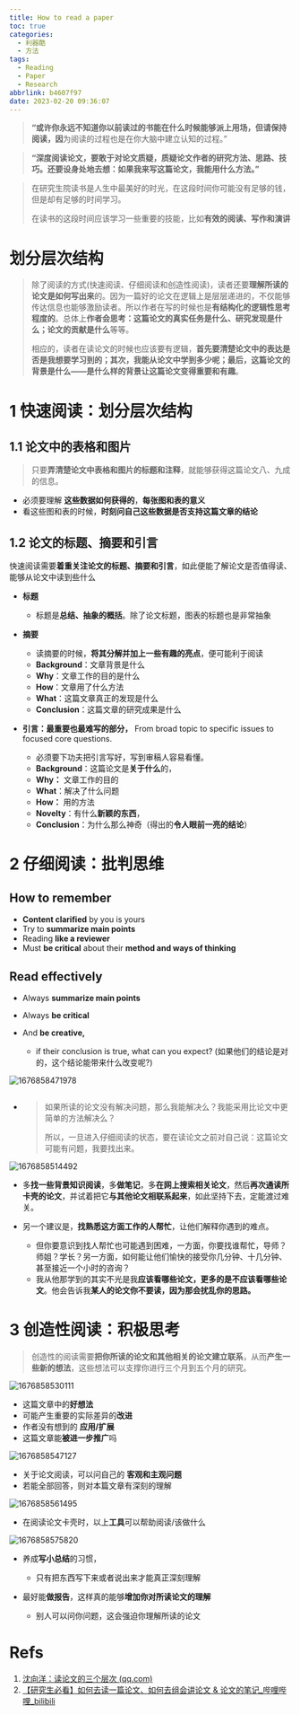 ```yaml
---
title: How to read a paper
toc: true
categories:
  - 利器酷
  - 方法
tags:
  - Reading
  - Paper
  - Research
abbrlink: b4607f97
date: 2023-02-20 09:36:07
---
```

> **“或许你永远不知道你以前读过的书能在什么时候能够派上用场，但请保持阅读，因**为阅读的过程也是在你大脑中建立认知的过程。”

> **“深度阅读论文，要敢于对论文质疑，质疑论文作者的研究方法、思路、技巧。还要设身处地去想：如果我来写这篇论文，我能用什么方法。”**

> 在研究生院读书是人生中最美好的时光，在这段时间你可能没有足够的钱，但是却有足够的时间学习。
>
> 在读书的这段时间应该学习一些重要的技能，比如**有效的阅读、写作和演讲**

# 划分层次结构

> 除了阅读的方式(快速阅读、仔细阅读和创造性阅读)，读者还要**理解所读的论文是如何写出来**的。因为一篇好的论文在逻辑上是层层递进的，不仅能够传达信息也能够激励读者。所以作者在写的时候也是**有结构化的逻辑性思考程度的**。总体上**作者会思考：这篇论文的真实任务是什么、研究发现是什么；论文的贡献是什么**等等。
>
> 相应的，读者在读论文的时候也应该要有逻辑，**首先要清楚论文中的表达是否是我想要学习到的；其次，我能从论文中学到多少呢；最后，这篇论文的背景是什么——是什么样的背景让这篇论文变得重要和有趣**。

# 1 快速阅读：划分层次结构

## 1.1 论文中的表格和图片

> 只要**弄清楚论文中表格和图片的标题和注释**，就能够获得这篇论文八、九成的信息。

- 必须要理解 **这些数据如何获得的**，**每张图和表的意义**
- 看这些图和表的时候，**时刻问自己这些数据是否支持这篇文章的结论**

## 1.2 论文的标题、摘要和引言

快速阅读需要**着重关注论文的标题、摘要和引言**，如此便能了解论文是否值得读、能够从论文中读到些什么

- **标题**

  - 标题是**总结、抽象的概括**。除了论文标题，图表的标题也是非常抽象
- **摘要**

  - 读摘要的时候，**将其分解并加上一些有趣的亮点**，便可能利于阅读
  - **Background**：文章背景是什么
  - **Why**：文章工作的目的是什么
  - **How**：文章用了什么方法
  - **What**：这篇文章真正的发现是什么
  - **Conclusion**：这篇文章的研究成果是什么
- **引言：最重要也最难写的部分，** From broad topic to specific issues to focused core questions.

  - 必须要下功夫把引言写好，写到审稿人容易看懂。
  - **Background**：这篇论文是**关于什么**的，
  - **Why：** 文章工作的目的
  - **What**：解决了什么问题
  - **How：** 用的方法
  - **Novelty**：有什么**新颖的东西**，
  - **Conclusion**：为什么那么神奇（得出的**令人眼前一亮的结论**）

# 2 仔细阅读：批判思维

## How to remember

- **Content clarified** by you is yours
- Try to **summarize main points**
- Reading **like a reviewer**
- Must **be critical** about their **method and ways of thinking**

## Read effectively

- Always **summarize main points**
- Always **be critical**
- And **be creative,**

  - if their conclusion is true, what can you expect? (如果他们的结论是对的，这个结论能带来什么改变呢?)

![1676858471978](image/How-to-read-a-paper/1676858471978.png)

![]()![]()![]()

- > 如果所读的论文没有解决问题，那么我能解决么？我能采用比论文中更简单的方法解决么？
  >
  > 所以，一旦进入仔细阅读的状态，要在读论文之前对自己说：这篇论文可能有问题，我要找出来。
  >

![1676858514492](image/How-to-read-a-paper/1676858514492.png)

- 多**找一些背景知识阅读**，多**做笔记**，多**在网上搜索相关论文**，然后**再次通读所卡壳的论文**，并试着把它**与其他论文相联系起来**，如此坚持下去，定能渡过难关。
- 另一个建议是，**找熟悉这方面工作的人帮忙**，让他们解释你遇到的难点。

  - 但你要意识到找人帮忙也可能遇到困难，一方面，你要找谁帮忙，导师？师姐？学长？另一方面，如何能让他们愉快的接受你几分钟、十几分钟、甚至接近一个小时的咨询？
  - 我从他那学到的其实不光是我**应该看哪些论文，更多的是不应该看哪些论文**。他会告诉我**某人的论文你不要读，因为那会扰乱你的思路。**

# 3 创造性阅读：积极思考

> 创造性的阅读需要**把你所读的论文和其他相关的论文建立联系**，从而**产生一些新的想法**，这些想法可以支撑你进行三个月到五个月的研究。

![1676858530111](image/How-to-read-a-paper/1676858530111.png)

- 这篇文章中的**好想法**
- 可能产生重要的实际差异的**改进**
- 作者没有想到的 **应用/扩展**
- 这篇文章能**被进一步推广**吗

![1676858547127](image/How-to-read-a-paper/1676858547127.png)

- 关于论文阅读，可以问自己的 **客观和主观问题**
- 若能全部回答，则对本篇文章有深刻的理解

![1676858561495](image/How-to-read-a-paper/1676858561495.png)

- 在阅读论文卡壳时，以上**工具**可以帮助阅读/该做什么

![1676858575820](image/How-to-read-a-paper/1676858575820.png)

- 养成**写小总结**的习惯，

  - 只有把东西写下来或者说出来才能真正深刻理解
- 最好能**做报告**，这样真的能够**增加你对所读论文的理解**

  - 别人可以问你问题，这会强迫你理解所读的论文

# Refs

1. [沈向洋：读论文的三个层次 (qq.com)](https://mp.weixin.qq.com/s?__biz=MzU2OTA0NzE2NA==&mid=2247527877&idx=5&sn=3edff184812c40dc3af44c2a7c14bcde&chksm=fc868cd6cbf105c07b416bbfec4a3903b43ac1c4a2ea086025c3a7c1f3a359a3ae549574c6a4#rd)
2. [【研究生必看】如何去读一篇论文、如何去组会讲论文 &amp; 论文的笔记_哔哩哔哩_bilibili](https://www.bilibili.com/video/BV1JL4y1j7To/?spm_id_from=0.0.header_right.fav_list.click&vd_source=de5d636c079ac45214bd34891ede8c4b)
